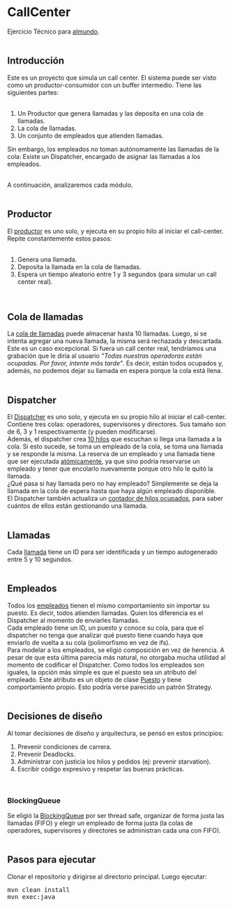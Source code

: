 # CallCenter
Ejercicio Técnico para [almundo](https://almundo.com/).
<br/><br/>

## Introducción

Este es un proyecto que simula un call center. El sistema puede ser visto como un productor-consumidor con un buffer intermedio. Tiene las siguientes partes:
<br/><br/>

1) Un Productor que genera llamadas y las deposita en una cola de llamadas.
2) La cola de llamadas.
3) Un conjunto de empleados que atienden llamadas.


Sin embargo, los empleados no toman autónomamente las llamadas de la cola: Existe un Dispatcher, encargado de asignar las llamadas a los empleados.
<br/><br/>

A continuación, analizaremos cada módulo.
<br/><br/>

## Productor

El [productor](https://github.com/gmazzei/CallCenter/blob/master/src/main/java/com/almundo/model/Producer.java) es uno solo, y ejecuta en su propio hilo al iniciar el call-center. Repite constantemente estos pasos:
<br/><br/>

1) Genera una llamada.
2) Deposita la llamada en la cola de llamadas.
3) Espera un tiempo aleatorio entre 1 y 3 segundos (para simular un call center real).
<br/>

## Cola de llamadas

La [cola de llamadas](https://github.com/gmazzei/CallCenter/blob/master/src/main/java/com/almundo/app/App.java#L16) puede almacenar hasta 10 llamadas. Luego, si se intenta agregar una nueva llamada, la misma será rechazada y descartada. Este es un caso excepcional. Si fuera un call center real, tendríamos una grabación que le diría al usuario <i>"Todas nuestras operadoras están ocupadas. Por favor, intente más tarde"</i>. Es decir, están todos ocupados y, además, no podemos dejar su llamada en espera porque la cola está llena.
<br/><br/>

## Dispatcher

El [Dispatcher](https://github.com/gmazzei/CallCenter/blob/master/src/main/java/com/almundo/model/Dispatcher.java) es uno solo, y ejecuta en su propio hilo al iniciar el call-center. <br/>
Contiene tres colas: operadores, supervisores y directores. Sus tamaño son de 6, 3 y 1 respectivamente (y pueden modificarse).<br/>
Además, el dispatcher crea [10 hilos](https://github.com/gmazzei/CallCenter/blob/master/src/main/java/com/almundo/model/Dispatcher.java#L161) que escuchan si llega una llamada a la cola. Si esto sucede, se toma un empleado de la cola, se toma una llamada y se responde la misma. La reserva de un empleado y una llamada tiene que ser ejecutada [atómicamente](https://github.com/gmazzei/CallCenter/blob/master/src/main/java/com/almundo/model/Dispatcher.java#L101), ya que sino podría reservarse un empleado y tener que encolarlo nuevamente porque otro hilo le quitó la llamada. <br/>
¿Qué pasa si hay llamada pero no hay empleado? Simplemente se deja la llamada en la cola de espera hasta que haya algún empleado disponible.<br/>
El Dispatcher también actualiza un [contador de hilos ocupados](https://github.com/gmazzei/CallCenter/blob/master/src/main/java/com/almundo/model/Dispatcher.java#L25), para saber cuántos de ellos están gestionando una llamada.
<br/><br/>

## Llamadas

Cada [llamada](https://github.com/gmazzei/CallCenter/blob/master/src/main/java/com/almundo/model/Call.java) tiene un ID para ser identificada y un tiempo autogenerado entre 5 y 10 segundos.
<br/><br/>

## Empleados

Todos los [empleados](https://github.com/gmazzei/CallCenter/blob/master/src/main/java/com/almundo/model/Employee.java) tienen el mismo comportamiento sin importar su puesto. Es decir, todos atienden llamadas. Quien los diferencia es el Dispatcher al momento de enviarles llamadas.<br/>
Cada empleado tiene un ID, un puesto y conoce su cola, para que el dispatcher no tenga que analizar qué puesto tiene cuando haya que enviarlo de vuelta a su cola (polimorfismo en vez de ifs).<br/>
Para modelar a los empleados, se eligió composición en vez de herencia. A pesar de que esta última parecía más natural, no otorgaba mucha utilidad al momento de codificar el Dispatcher. Como todos los empleados son iguales, la opción más simple es que el puesto sea un atributo del empleado. Este atributo es un objeto de clase [Puesto](https://github.com/gmazzei/CallCenter/blob/master/src/main/java/com/almundo/model/Position.java) y tiene comportamiento propio. Esto podría verse parecido un patrón Strategy.<br/>
<br/>

## Decisiones de diseño

Al tomar decisiones de diseño y arquitectura, se pensó en estos principios:
1) Prevenir condiciones de carrera.
2) Prevenir Deadlocks. 
3) Administrar con justicia los hilos y pedidos (ej: prevenir starvation).
4) Escribir código expresivo y respetar las buenas prácticas.
<br/>

### BlockingQueue

Se eligió la [BlockingQueue](https://docs.oracle.com/javase/7/docs/api/java/util/concurrent/BlockingQueue.html) por ser thread safe, organizar de forma justa las llamadas (FIFO) y elegir un empleado de forma justa (la colas de operadores, supervisores y directores se administran cada una con FIFO).<br/>
<br/>

## Pasos para ejecutar

Clonar el repositorio y dirigirse al directorio principal. Luego ejecutar:

<pre>
mvn clean install
mvn exec:java
</pre>
<br/>
